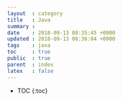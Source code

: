 ```yaml
---
layout  : category
title   : Java 
summary : 
date    : 2018-09-13 08:35:45 +0900
updated : 2018-09-13 08:36:04 +0900
tags    : java
toc     : true
public  : true
parent  : index
latex   : false
---
```

* TOC
{:toc}

# 
